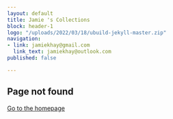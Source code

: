 ```yaml
---
layout: default
title: Jamie 's Collections
block: header-1
logo: "/uploads/2022/03/18/ubuild-jekyll-master.zip"
navigation:
- link: jamiekhay@gmail.com
  link_text: jamiekhay@outlook.com
published: false

---
```

## Page not found

[Go to the homepage](/ "Back to homepage")